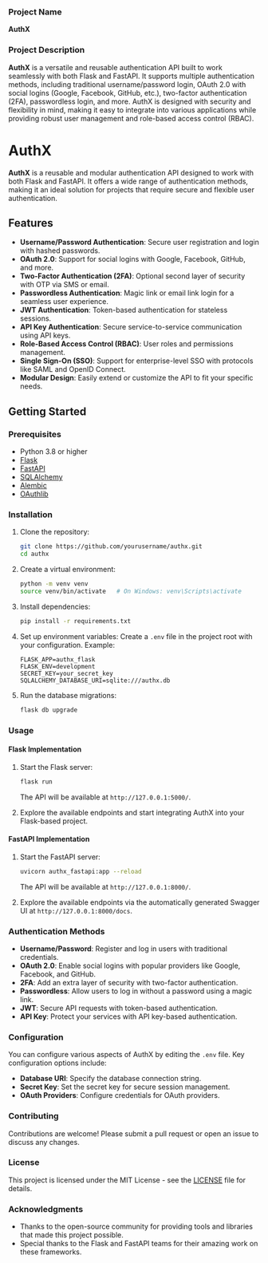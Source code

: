 ### Project Name
**AuthX**

### Project Description
**AuthX** is a versatile and reusable authentication API built to work seamlessly with both Flask and FastAPI. It supports multiple authentication methods, including traditional username/password login, OAuth 2.0 with social logins (Google, Facebook, GitHub, etc.), two-factor authentication (2FA), passwordless login, and more. AuthX is designed with security and flexibility in mind, making it easy to integrate into various applications while providing robust user management and role-based access control (RBAC).

# AuthX

**AuthX** is a reusable and modular authentication API designed to work with both Flask and FastAPI. It offers a wide range of authentication methods, making it an ideal solution for projects that require secure and flexible user authentication.

## Features

- **Username/Password Authentication**: Secure user registration and login with hashed passwords.
- **OAuth 2.0**: Support for social logins with Google, Facebook, GitHub, and more.
- **Two-Factor Authentication (2FA)**: Optional second layer of security with OTP via SMS or email.
- **Passwordless Authentication**: Magic link or email link login for a seamless user experience.
- **JWT Authentication**: Token-based authentication for stateless sessions.
- **API Key Authentication**: Secure service-to-service communication using API keys.
- **Role-Based Access Control (RBAC)**: User roles and permissions management.
- **Single Sign-On (SSO)**: Support for enterprise-level SSO with protocols like SAML and OpenID Connect.
- **Modular Design**: Easily extend or customize the API to fit your specific needs.

## Getting Started

### Prerequisites

- Python 3.8 or higher
- [Flask](https://flask.palletsprojects.com/)
- [FastAPI](https://fastapi.tiangolo.com/)
- [SQLAlchemy](https://www.sqlalchemy.org/)
- [Alembic](https://alembic.sqlalchemy.org/)
- [OAuthlib](https://oauthlib.readthedocs.io/)

### Installation

1. Clone the repository:
   ```bash
   git clone https://github.com/yourusername/authx.git
   cd authx
   ```

2. Create a virtual environment:
   ```bash
   python -m venv venv
   source venv/bin/activate   # On Windows: venv\Scripts\activate
   ```

3. Install dependencies:
   ```bash
   pip install -r requirements.txt
   ```

4. Set up environment variables:
   Create a `.env` file in the project root with your configuration. Example:
   ```env
   FLASK_APP=authx_flask
   FLASK_ENV=development
   SECRET_KEY=your_secret_key
   SQLALCHEMY_DATABASE_URI=sqlite:///authx.db
   ```

5. Run the database migrations:
   ```bash
   flask db upgrade
   ```

### Usage

#### Flask Implementation

1. Start the Flask server:
   ```bash
   flask run
   ```
   The API will be available at `http://127.0.0.1:5000/`.

2. Explore the available endpoints and start integrating AuthX into your Flask-based project.

#### FastAPI Implementation

1. Start the FastAPI server:
   ```bash
   uvicorn authx_fastapi:app --reload
   ```
   The API will be available at `http://127.0.0.1:8000/`.

2. Explore the available endpoints via the automatically generated Swagger UI at `http://127.0.0.1:8000/docs`.

### Authentication Methods

- **Username/Password**: Register and log in users with traditional credentials.
- **OAuth 2.0**: Enable social logins with popular providers like Google, Facebook, and GitHub.
- **2FA**: Add an extra layer of security with two-factor authentication.
- **Passwordless**: Allow users to log in without a password using a magic link.
- **JWT**: Secure API requests with token-based authentication.
- **API Key**: Protect your services with API key-based authentication.

### Configuration

You can configure various aspects of AuthX by editing the `.env` file. Key configuration options include:

- **Database URI**: Specify the database connection string.
- **Secret Key**: Set the secret key for secure session management.
- **OAuth Providers**: Configure credentials for OAuth providers.

### Contributing

Contributions are welcome! Please submit a pull request or open an issue to discuss any changes.

### License

This project is licensed under the MIT License - see the [LICENSE](LICENSE) file for details.

### Acknowledgments

- Thanks to the open-source community for providing tools and libraries that made this project possible.
- Special thanks to the Flask and FastAPI teams for their amazing work on these frameworks.
